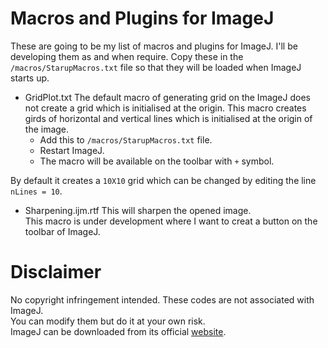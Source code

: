 # Macros and Plugins for ImageJ
These are going to be my list of macros and plugins for ImageJ. I'll be developing them as and when require.
Copy these in the `/macros/StarupMacros.txt` file so that they will be loaded when ImageJ starts up.

* GridPlot.txt
The default macro of generating grid on the ImageJ does not create a grid which is initialised at the origin. This macro creates girds of horizontal and vertical lines which is initialised at the origin of the image.
	* Add this to `/macros/StarupMacros.txt` file.
	* Restart ImageJ.
	* The macro will be available on the toolbar with `+` symbol.

By default it creates a `10X10` grid which can be changed by editing the line `nLines = 10`.

* Sharpening.ijm.rtf
This will sharpen the opened image.\
This macro is under development where I want to creat a button on the toolbar of ImageJ.

# Disclaimer
No copyright infringement intended. These codes are not associated with ImageJ.\
You can modify them but do it at your own risk.\
ImageJ can be downloaded from its official [website](https://imagej.nih.gov/ij/download.html).